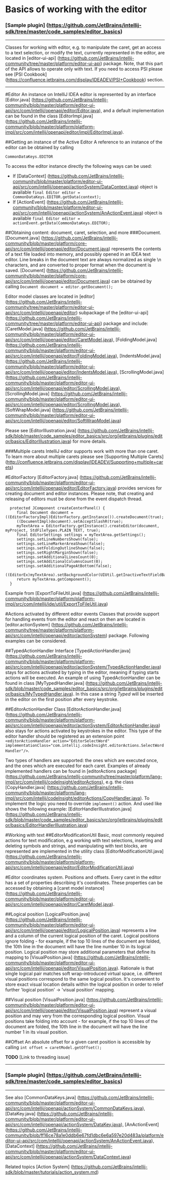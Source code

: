 Basics of working with the editor
===========

### [Sample plugin] (https://github.com/JetBrains/intellij-sdk/tree/master/code_samples/editor_basics)

----------

Classes for working with editor, e.g. to manipulate the caret, get an access to a text selection, or modify the text, currently represented in the editor, are located in
[editor-ui-api] (https://github.com/JetBrains/intellij-community/tree/master/platform/editor-ui-api)
package. Note, that this part of the API allows to operate only with text.
If you need to access PSI please see
[PSI Cookbook] (https://confluence.jetbrains.com/display/IDEADEV/PSI+Cookbook)
section.

-----------

#Editor
An instance on IntelliJ IDEA editor is represented by an interface
[Editor.java] (https://github.com/JetBrains/intellij-community/blob/master/platform/editor-ui-api/src/com/intellij/openapi/editor/Editor.java),
and a default implementation can be found in the class
[EditorImpl.java] (https://github.com/JetBrains/intellij-community/blob/master/platform/platform-impl/src/com/intellij/openapi/editor/impl/EditorImpl.java).

##Getting an instance of the Active Editor
A reference to an instance of the editor can be obtained by calling

    CommonDataKeys.EDITOR

To access the editor instance directly the following ways can be used:

* If [DataContext] (https://github.com/JetBrains/intellij-community/blob/master/platform/editor-ui-api/src/com/intellij/openapi/actionSystem/DataContext.java)
object is available ```final Editor editor = CommonDataKeys.EDITOR.getData(context);```
* If [ActionEvent] (https://github.com/JetBrains/intellij-community/blob/master/platform/editor-ui-api/src/com/intellij/openapi/actionSystem/AnActionEvent.java)
object is available ```final Editor editor = actionEvent.getData(CommonDataKeys.EDITOR);```

##Obtaining content: document, caret, selection, and more
###Document.
[Document.java] (https://github.com/JetBrains/intellij-community/blob/master/platform/core-api/src/com/intellij/openapi/editor/Document.java)
represents the contents of a text file loaded into memory, and possibly opened in an IDEA
text editor. Line breaks in the document text are always normalized as single \n characters,
and are converted to proper format when the document is saved.
[Document] (https://github.com/JetBrains/intellij-community/blob/master/platform/core-api/src/com/intellij/openapi/editor/Document.java)
can be obtained by calling ```Document document = editor.getDocument();```

Editor model classes are located in
[editor] (https://github.com/JetBrains/intellij-community/tree/master/platform/editor-ui-api/src/com/intellij/openapi/editor)
subpackage of the
[editor-ui-api] (https://github.com/JetBrains/intellij-community/tree/master/platform/editor-ui-api)
package and include:
[CaretModel.java] (https://github.com/JetBrains/intellij-community/blob/master/platform/editor-ui-api/src/com/intellij/openapi/editor/CaretModel.java),
[FoldingModel.java] (https://github.com/JetBrains/intellij-community/blob/master/platform/editor-ui-api/src/com/intellij/openapi/editor/FoldingModel.java),
[IndentsModel.java] (https://github.com/JetBrains/intellij-community/blob/master/platform/editor-ui-api/src/com/intellij/openapi/editor/IndentsModel.java),
[ScrollingModel.java] (https://github.com/JetBrains/intellij-community/blob/master/platform/editor-ui-api/src/com/intellij/openapi/editor/ScrollingModel.java),
[ScrollingModel.java] (https://github.com/JetBrains/intellij-community/blob/master/platform/editor-ui-api/src/com/intellij/openapi/editor/ScrollingModel.java),
[SoftWrapModel.java] (https://github.com/JetBrains/intellij-community/blob/master/platform/editor-ui-api/src/com/intellij/openapi/editor/SoftWrapModel.java)

Please see
[EditorIllustration.java] (https://github.com/JetBrains/intellij-sdk/blob/master/code_samples/editor_basics/src/org/jetbrains/plugins/editor/basics/EditorIllustration.java)
for more details.

###Multiple carets
IntelliJ editor supports work with more than one caret. To learn more about multiple carets please see
[Supporting Multiple Carets] (http://confluence.jetbrains.com/display/IDEADEV/Supporting+multiple+carets)

#EditorFactory
[EditorFactory.java] (https://github.com/JetBrains/intellij-community/blob/master/platform/editor-ui-api/src/com/intellij/openapi/editor/EditorFactory.java)
provides services for creating document and editor instances.
Please note, that creating and releasing of editors must be done from the event dispatch thread.

      protected JComponent createCenterPanel() {
         final Document document = ((EditorFactoryImpl)EditorFactory.getInstance()).createDocument(true);
         ((DocumentImpl)document).setAcceptSlashR(true);
         myTextArea = EditorFactory.getInstance().createEditor(document, myProject, StdFileTypes.PLAIN_TEXT, true);
         final EditorSettings settings = myTextArea.getSettings();
         settings.setLineNumbersShown(false);
         settings.setLineMarkerAreaShown(false);
         settings.setFoldingOutlineShown(false);
         settings.setRightMarginShown(false);
         settings.setAdditionalLinesCount(0);
         settings.setAdditionalColumnsCount(0);
         settings.setAdditionalPageAtBottom(false);
         ((EditorEx)myTextArea).setBackgroundColor(UIUtil.getInactiveTextFieldBackgroundColor());
         return myTextArea.getComponent();
      }

Example from
[ExportToFileUtil.java] (https://github.com/JetBrains/intellij-community/blob/master/platform/platform-impl/src/com/intellij/ide/util/ExportToFileUtil.java)

#Actions activated by different editor events
Classes that provide support for handling events from the editor and react on then are located in
[editor.actionSystem] (https://github.com/JetBrains/intellij-community/tree/master/platform/platform-api/src/com/intellij/openapi/editor/actionSystem)
package. Following examples can be considered.

##TypedActionHandler
Interface [TypedActionHandler.java] (https://github.com/JetBrains/intellij-community/blob/master/platform/platform-api/src/com/intellij/openapi/editor/actionSystem/TypedActionHandler.java)
stays for actions activated by typing in the editor, meaning if typing starts actions will be executed.
An example of using TypedActionHandler can be found in class
[MyTypedHandler.java] (https://github.com/JetBrains/intellij-sdk/blob/master/code_samples/editor_basics/src/org/jetbrains/plugins/editor/basics/MyTypedHandler.java).
In this case a string *Typed* will be inserted in the editor on the first position after every keystroke.

##EditorActionHandler
Class
[EditorActionHandler.java] (https://github.com/JetBrains/intellij-community/blob/master/platform/platform-api/src/com/intellij/openapi/editor/actionSystem/EditorActionHandler.java)
also stays for actions activated by keystrokes in the editor.
This type of the editor handler should be registered as an extension point
```<editorActionHandler action="EditorSelectWord" implementationClass="com.intellij.codeInsight.editorActions.SelectWordHandler"/>```.

Two types of handlers are supported: the ones which are executed once, and the ones which are executed for each caret.
Examples of already implemented handlers can be found in
[editorActions package] (https://github.com/JetBrains/intellij-community/tree/master/platform/lang-impl/src/com/intellij/codeInsight/editorActions),
e.g. the class
[CopyHandler.java] (https://github.com/JetBrains/intellij-community/blob/master/platform/lang-impl/src/com/intellij/codeInsight/editorActions/CopyHandler.java).
To implement the logic you need to override ```implement()``` action.
And used like shows the following example:
[EditorHandlerIllustration.java] (https://github.com/JetBrains/intellij-sdk/blob/master/code_samples/editor_basics/src/org/jetbrains/plugins/editor/basics/EditorHandlerIllustration.java)

#Working with text
##EditorModificationUtil
Basic, most commonly required actions for text modification, e.g working with text selections,
inserting and deleting symbols and strings, and manipulating with text blocks, are represented are implemented in the utility class
[EditorModificationUtil.java] (https://github.com/JetBrains/intellij-community/blob/master/platform/platform-api/src/com/intellij/openapi/editor/EditorModificationUtil.java)

#Editor coordinates system. Positions and offsets.
Every caret in the editor has a set of properties describing it's coordinates. These properties can be accessed by obtaining a
[caret model instance] (https://github.com/JetBrains/intellij-community/blob/master/platform/editor-ui-api/src/com/intellij/openapi/editor/CaretModel.java).

##Logical position
[LogicalPosition.java] (https://github.com/JetBrains/intellij-community/blob/master/platform/editor-ui-api/src/com/intellij/openapi/editor/LogicalPosition.java)
represents a line and a column of the current logical position of the caret. Logical positions ignore folding -
for example, if the top 10 lines of the document are folded, the 10th line in the document will have the line number 10 in its logical position.
Logical position may store additional parameters that define its mapping to
[VisualPosition.java] (https://github.com/JetBrains/intellij-community/blob/master/platform/editor-ui-api/src/com/intellij/openapi/editor/VisualPosition.java).
Rationale is that single logical pair matches soft wrap-introduced virtual space, i.e. different visual positions
correspond to the same logical position. It's convenient to store exact visual location details within the logical
position in order to relief further 'logical position' -> 'visual position' mapping.

##Visual position
[VisualPosition.java] (https://github.com/JetBrains/intellij-community/blob/master/platform/editor-ui-api/src/com/intellij/openapi/editor/VisualPosition.java)
represent a visual position and may very from the corresponding logical position.
Visual positions take folding into account - for example, if the top 10 lines of the document are folded, the 10th line in the document will have the line number 1 in its visual position.

##Offset
An absolute offset for a given caret position is accessible by calling
```int offset = caretModel.getOffset();```

**TODO** [Link to threading issue]

-----------

### [Sample plugin] (https://github.com/JetBrains/intellij-sdk/tree/master/code_samples/editor_basics)
-----------

See also
[CommonDataKeys.java] (https://github.com/JetBrains/intellij-community/blob/master/platform/editor-ui-api/src/com/intellij/openapi/actionSystem/CommonDataKeys.java),
[DataKey.java] (https://github.com/JetBrains/intellij-community/blob/master/platform/editor-ui-api/src/com/intellij/openapi/actionSystem/DataKey.java),
[AnActionEvent] (https://github.com/JetBrains/intellij-community/blob/ff16ce78a1e0ddb6e67fd1dbc6e6a597e20d483a/platform/editor-ui-api/src/com/intellij/openapi/actionSystem/AnActionEvent.java),
[DataContext] (https://github.com/JetBrains/intellij-community/blob/master/platform/editor-ui-api/src/com/intellij/openapi/actionSystem/DataContext.java)

Related topics
[Action System] (https://github.com/JetBrains/intellij-sdk/blob/master/tutorials/action_system.md)





